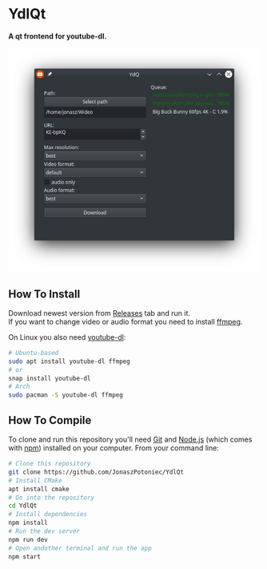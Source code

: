 # YdlQt

**A qt frontend for youtube-dl.**

![App screenshot](img/ui.png)

## How To Install 

Download newest version from [Releases](https://github.com/JonaszPotoniec?tab=packages&repo_name=YdlQt) tab and run it.  
If you want to change video or audio format you need to install [ffmpeg](https://ffmpeg.org/download.html).

On Linux you also need [youtube-dl](http://ytdl-org.github.io/youtube-dl/download.html):
```bash
# Ubuntu-based
sudo apt install youtube-dl ffmpeg
# or
snap install youtube-dl
# Arch
sudo pacman -S youtube-dl ffmpeg
```
  
## How To Compile

To clone and run this repository you'll need [Git](https://git-scm.com) and [Node.js](https://nodejs.org/en/download/) (which comes with [npm](http://npmjs.com)) installed on your computer. From your command line:

```bash
# Clone this repository
git clone https://github.com/JonaszPotoniec/YdlQt
# Install CMake
apt install cmake
# Go into the repository
cd YdlQt
# Install dependencies
npm install
# Run the dev server
npm run dev
# Open andother terminal and run the app
npm start
```
